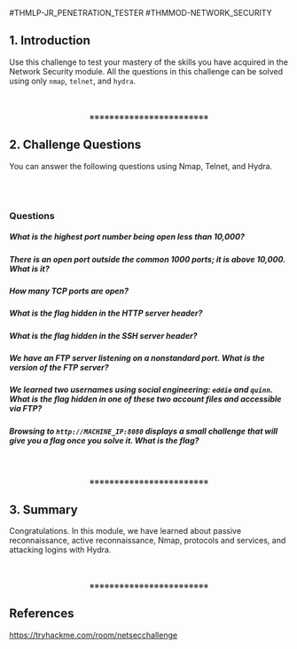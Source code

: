 #THMLP-JR_PENETRATION_TESTER #THMMOD-NETWORK_SECURITY

## 1. Introduction

Use this challenge to test your mastery of the skills you have acquired in the Network Security module. All the questions in this challenge can be solved using only `nmap`, `telnet`, and `hydra`.
<div align="center">
<br>
<br>
※※※※※※※※※※※※※※※※※※※※※※※※
<br>
</div>
<!-- PAGE BREAK -->
<div style="page-break-after: always;"></div>

## 2. Challenge Questions

You can answer the following questions using Nmap, Telnet, and Hydra.
<div>
<br>
<br>
</div>

### Questions

##### What is the highest port number being open less than 10,000?
##### There is an open port outside the common 1000 ports; it is above 10,000. What is it?
##### How many TCP ports are open?
##### What is the flag hidden in the HTTP server header?
##### What is the flag hidden in the SSH server header?
##### We have an FTP server listening on a nonstandard port. What is the version of the FTP server?
##### We learned two usernames using social engineering: `eddie` and `quinn`. What is the flag hidden in one of these two account files and accessible via FTP?
##### Browsing to `http://MACHINE_IP:8080` displays a small challenge that will give you a flag once you solve it. What is the flag?
<div align="center">
<br>
<br>
※※※※※※※※※※※※※※※※※※※※※※※※
<br>
</div>
<!-- PAGE BREAK -->
<div style="page-break-after: always;"></div>

## 3. Summary

Congratulations. In this module, we have learned about passive reconnaissance, active reconnaissance, Nmap, protocols and services, and attacking logins with Hydra.
<div align="center">
<br>
<br>
※※※※※※※※※※※※※※※※※※※※※※※※
<br>
</div>
<!-- PAGE BREAK -->
<div style="page-break-after: always;"></div>

## References

https://tryhackme.com/room/netsecchallenge